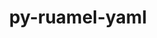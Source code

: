 ---
title: "py-ruamel-yaml"
layout: cache
categories: [package, develop]
meta: {"versions": ["0.17.16", "0.17.32"], "compilers": ["gcc@=11.1.0"], "oss": ["ubuntu20.04"], "platforms": ["linux"], "targets": ["ppc64le", "x86_64_v3"], "stacks": ["e4s", "e4s-power", "root"], "num_specs": 7, "num_specs_by_stack": {"e4s-power": 4, "root": 7, "e4s": 3}}
spec_details: [{"hash": "hxuhmlipnp4r2ek5lylsqxdupskolcay", "compiler": "gcc@=11.1.0", "versions": ["0.17.32"], "os": "ubuntu20.04", "platform": "linux", "target": "ppc64le", "variants": ["build_system=python_pip"], "stacks": ["e4s-power", "root"], "size": "-", "tarball": "https://binaries.spack.io/develop/build_cache/linux-ubuntu20.04-ppc64le/gcc-11.1.0/py-ruamel-yaml-0.17.32/linux-ubuntu20.04-ppc64le-gcc-11.1.0-py-ruamel-yaml-0.17.32-hxuhmlipnp4r2ek5lylsqxdupskolcay.spack"}, {"hash": "dzity3ythwotk7wc4p2rvcgu4qltkaox", "compiler": "gcc@=11.1.0", "versions": ["0.17.32"], "os": "ubuntu20.04", "platform": "linux", "target": "ppc64le", "variants": ["build_system=python_pip"], "stacks": ["e4s-power", "root"], "size": "-", "tarball": "https://binaries.spack.io/develop/build_cache/linux-ubuntu20.04-ppc64le/gcc-11.1.0/py-ruamel-yaml-0.17.32/linux-ubuntu20.04-ppc64le-gcc-11.1.0-py-ruamel-yaml-0.17.32-dzity3ythwotk7wc4p2rvcgu4qltkaox.spack"}, {"hash": "u7d5hxw34ae42zyy5j33lfchi7dt7mg6", "compiler": "gcc@=11.1.0", "versions": ["0.17.16"], "os": "ubuntu20.04", "platform": "linux", "target": "ppc64le", "variants": ["build_system=python_pip"], "stacks": ["e4s-power", "root"], "size": "-", "tarball": "https://binaries.spack.io/develop/build_cache/linux-ubuntu20.04-ppc64le/gcc-11.1.0/py-ruamel-yaml-0.17.16/linux-ubuntu20.04-ppc64le-gcc-11.1.0-py-ruamel-yaml-0.17.16-u7d5hxw34ae42zyy5j33lfchi7dt7mg6.spack"}, {"hash": "3rd5k6sx6454ozupex533nppqnpulxu3", "compiler": "gcc@=11.1.0", "versions": ["0.17.32"], "os": "ubuntu20.04", "platform": "linux", "target": "ppc64le", "variants": ["build_system=python_pip"], "stacks": ["e4s-power", "root"], "size": "-", "tarball": "https://binaries.spack.io/develop/build_cache/linux-ubuntu20.04-ppc64le/gcc-11.1.0/py-ruamel-yaml-0.17.32/linux-ubuntu20.04-ppc64le-gcc-11.1.0-py-ruamel-yaml-0.17.32-3rd5k6sx6454ozupex533nppqnpulxu3.spack"}, {"hash": "oa35pgmj6k3zfuu43jcqajqncsmursey", "compiler": "gcc@=11.1.0", "versions": ["0.17.16"], "os": "ubuntu20.04", "platform": "linux", "target": "x86_64_v3", "variants": ["build_system=python_pip"], "stacks": ["root", "e4s"], "size": "-", "tarball": "https://binaries.spack.io/develop/build_cache/linux-ubuntu20.04-x86_64_v3/gcc-11.1.0/py-ruamel-yaml-0.17.16/linux-ubuntu20.04-x86_64_v3-gcc-11.1.0-py-ruamel-yaml-0.17.16-oa35pgmj6k3zfuu43jcqajqncsmursey.spack"}, {"hash": "isp6civhfakjygou7neydhpeq5xggvrt", "compiler": "gcc@=11.1.0", "versions": ["0.17.32"], "os": "ubuntu20.04", "platform": "linux", "target": "x86_64_v3", "variants": ["build_system=python_pip"], "stacks": ["root", "e4s"], "size": "-", "tarball": "https://binaries.spack.io/develop/build_cache/linux-ubuntu20.04-x86_64_v3/gcc-11.1.0/py-ruamel-yaml-0.17.32/linux-ubuntu20.04-x86_64_v3-gcc-11.1.0-py-ruamel-yaml-0.17.32-isp6civhfakjygou7neydhpeq5xggvrt.spack"}, {"hash": "gfwdah46ynam7534txgepqmusqdjsjtd", "compiler": "gcc@=11.1.0", "versions": ["0.17.32"], "os": "ubuntu20.04", "platform": "linux", "target": "x86_64_v3", "variants": ["build_system=python_pip"], "stacks": ["root", "e4s"], "size": "-", "tarball": "https://binaries.spack.io/develop/build_cache/linux-ubuntu20.04-x86_64_v3/gcc-11.1.0/py-ruamel-yaml-0.17.32/linux-ubuntu20.04-x86_64_v3-gcc-11.1.0-py-ruamel-yaml-0.17.32-gfwdah46ynam7534txgepqmusqdjsjtd.spack"}]
---